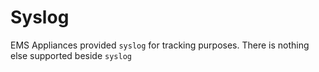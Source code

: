 # Syslog
EMS Appliances provided `syslog` for tracking purposes. There is nothing else supported beside `syslog` 
